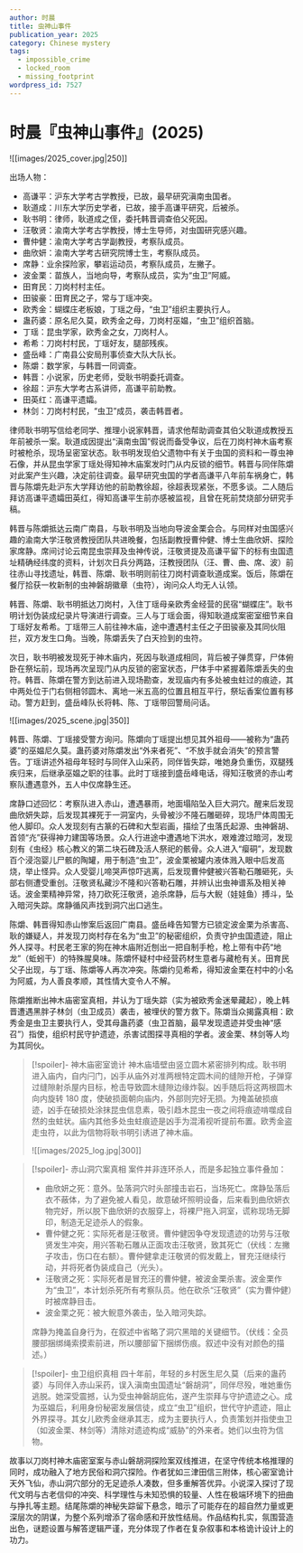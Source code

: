 ```yaml
---
author: 时晨
title: 虫神山事件
publication_year: 2025
category: Chinese mystery
tags:
  - impossible_crime
  - locked_room
  - missing_footprint
wordpress_id: 7527
---
```


# 时晨『虫神山事件』(2025)

![[images/2025_cover.jpg|250]]

出场人物：
- 高谦平：沪东大学考古学教授，已故，最早研究滇南虫国者。
- 耿道成：川东大学历史学者，已故，接手高谦平研究，后被杀。
- 耿书明：律师，耿道成之侄，委托韩晋调查伯父死因。
- 汪敬贤：渝南大学考古学教授，博士生导师，对虫国研究感兴趣。
- 曹仲健：渝南大学考古学副教授，考察队成员。
- 曲欣妍：渝南大学考古研究院博士生，考察队成员。
- 席静：业余探险家，攀岩运动员，考察队成员，左撇子。
- 波金栗：苗族人，当地向导，考察队成员，实为“虫卫”阿威。
- 田育民：刀岗村村主任。
- 田骏豪：田育民之子，常与丁瑶冲突。
- 欧秀金：蝴蝶庄老板娘，丁瑶之母，“虫卫”组织主要执行人。
- 蛊药婆：原名尼久莫，欧秀金之母，刀岗村巫媪，“虫卫”组织首脑。
- 丁瑶：昆虫学家，欧秀金之女，刀岗村人。
- 希希：刀岗村村民，丁瑶好友，腿部残疾。
- 盛岳峰：广南县公安局刑事侦查大队大队长。
- 陈爝：数学家，与韩晋一同调查。
- 韩晋：小说家，历史老师，受耿书明委托调查。
- 徐超：沪东大学考古系讲师，高谦平前助教。
- 田英红：高谦平遗孀。
- 林剑：刀岗村村民，“虫卫”成员，袭击韩晋者。

律师耿书明写信给老同学、推理小说家韩晋，请求他帮助调查其伯父耿道成教授五年前被杀一案。耿道成因提出“滇南虫国”假说而备受争议，后在刀岗村神木庙考察时被枪杀，现场呈密室状态。耿书明发现伯父遗物中有关于虫国的资料和一尊虫神石像，并从昆虫学家丁瑶处得知神木庙案发时门从内反锁的细节。韩晋与同伴陈爝对此案产生兴趣，决定前往调查。最早研究虫国的学者高谦平八年前车祸身亡，韩晋与陈爝先赴沪东大学拜访他的前助教徐超，徐超表现紧张，不愿多谈。二人随后拜访高谦平遗孀田英红，得知高谦平生前亦感被监视，且曾在死前焚烧部分研究手稿。

韩晋与陈爝抵达云南广南县，与耿书明及当地向导波金栗会合。与同样对虫国感兴趣的渝南大学汪敬贤教授团队共进晚餐，包括副教授曹仲健、博士生曲欣妍、探险家席静。席间讨论云南昆虫崇拜及虫神传说，汪敬贤提及高谦平留下的标有虫国遗址精确经纬度的资料，计划次日兵分两路，汪教授团队（汪、曹、曲、席、波）前往赤山寻找遗址，韩晋、陈爝、耿书明则前往刀岗村调查耿道成案。饭后，陈爝在餐厅拾获一枚新制的虫神磐胡徽章（虫符），询问众人均无人认领。

韩晋、陈爝、耿书明抵达刀岗村，入住丁瑶母亲欧秀金经营的民宿“蝴蝶庄”。耿书明计划伪装成纪录片导演进行调查。三人与丁瑶会面，得知耿道成案密室细节来自丁瑶好友希希。丁瑶带三人前往神木庙，途中遭遇村主任之子田骏豪及其同伙阻拦，双方发生口角。当晚，陈爝丢失了白天捡到的虫符。

次日，耿书明被发现死于神木庙内，死因与耿道成相同，背后被子弹贯穿，尸体俯卧在祭坛前，现场再次呈现门从内反锁的密室状态，尸体手中紧握着陈爝丢失的虫符。韩晋、陈爝在警方到达前进入现场勘查，发现庙内有多处被虫蛀过的痕迹，其中两处位于门右侧相邻圆木、离地一米五高的位置且相互平行，祭坛香案位置有移动。警方赶到，盛岳峰队长将韩、陈、丁瑶带回警局问话。

![[images/2025_scene.jpg|350]]

韩晋、陈爝、丁瑶接受警方询问。陈爝向丁瑶提出想见其外祖母——被称为“蛊药婆”的巫媪尼久莫。蛊药婆对陈爝发出“外来者死”、“不放手就会消失”的预言警告。丁瑶讲述外祖母年轻时与同伴入山采药，同伴皆失踪，唯她身负重伤，双腿残疾归来，后继承巫媪之职的往事。此时丁瑶接到盛岳峰电话，得知汪敬贤的赤山考察队遭遇意外，五人中仅席静生还。

席静口述回忆：考察队进入赤山，遭遇暴雨，地面塌陷坠入巨大洞穴。醒来后发现曲欣妍失踪，后发现其裸死于一洞室内，头骨被沙不隆石雕砸碎，现场尸体周围无他人脚印。众人发现刻有古篆的石碑和大型岩画，描绘了虫落氏起源、虫神磐胡、首领“灮”获得神力建国等场景。众人行进途中遭遇地下洪水，艰难渡过暗河，发现刻有《虫经》核心教义的第二块石碑及活人祭祀的骸骨。众人进入“瘿硐”，发现数百个浸泡婴儿尸骸的陶罐，用于制造“虫卫”，波金栗被罐内液体溅入眼中后发高烧，举止怪异。众人受婴儿啼哭声惊吓逃离，后发现曹仲健被兴答勒石雕砸死，头部右侧遭受重创。汪敬贤私藏沙不隆和兴答勒石雕，并辨认出虫神谱系及相关神话。波金栗精神异常，持刀砍死汪敬贤，追杀席静，后与大鲵（娃娃鱼）搏斗，坠入暗河失踪。席静循风声找到洞穴出口逃生。

陈爝、韩晋得知赤山惨案后返回广南县。盛岳峰告知警方已锁定波金栗为杀害高、耿的嫌疑人，并发现刀岗村存在名为“虫卫”的秘密组织，负责守护虫国遗迹，阻止外人探寻。村民老王家的狗在神木庙附近刨出一把自制手枪，枪上带有中药“地龙”（蚯蚓干）的特殊腥臭味。陈爝怀疑村中经营药材生意者与藏枪有关。田育民父子出现，与丁瑶、陈爝等人再次冲突。陈爝约见希希，得知波金栗在村中的小名为阿威，为人善良孝顺，其性情大变令人不解。

陈爝推断出神木庙密室真相，并认为丁瑶失踪（实为被欧秀金迷晕藏起），晚上韩晋遭遇黑胖子林剑（虫卫成员）袭击，被埋伏的警方救下。陈爝当众揭露真相：欧秀金是虫卫主要执行人，受其母蛊药婆（虫卫首脑，最早发现遗迹并受虫神“感召”）指使，组织村民守护遗迹，杀害试图探寻真相的学者。波金栗、林剑等人均为其同伙。

> [!spoiler]- 神木庙密室诡计
> 神木庙墙壁由竖立圆木紧密排列构成。耿书明进入庙内，自内闩门，凶手从庙外对准两根特定圆木间的缝隙开枪，子弹穿过缝隙射杀屋内目标，枪击导致圆木缝隙边缘炸裂。凶手随后将这两根圆木向内旋转 180 度，使破损面朝向庙内，外部则完好无损。为掩盖破损痕迹，凶手在破损处涂抹昆虫信息素，吸引趋木昆虫一夜之间将痕迹啃噬成自然的虫蛀状。庙内其他多处虫蛀痕迹是凶手为混淆视听提前布置。欧秀金盗走虫符，以此为信物将耿书明引诱进了神木庙。
> 
> ![[images/2025_log.jpg|300]]

> [!spoiler]- 赤山洞穴案真相
> 案件并非连环杀人，而是多起独立事件叠加：
> - 曲欣妍之死：意外。坠落洞穴时头部撞击岩石，当场死亡。席静坠落后衣不蔽体，为了避免被人看见，故意破坏照明设备，后来看到曲欣妍衣物完好，所以脱下曲欣妍的衣服穿上，将裸尸拖入洞室，谎称现场无脚印，制造无足迹杀人的假象。
> - 曹仲健之死：实际死者是汪敬贤。曹仲健因争夺发现遗迹的功劳与汪敬贤发生冲突，用兴答勒石雕从正面攻击汪敬贤，致其死亡（伏线：左撇子攻击，伤口在右额）。曹仲健拿走汪敬贤的假发戴上，冒充汪继续行动，并将死者伪装成自己（光头）。
> - 汪敬贤之死：实际死者是冒充汪的曹仲健，被波金栗杀害。波金栗作为“虫卫”，本计划杀死所有考察队员。他在砍杀“汪敬贤”（实为曹仲健）时被席静目击。
> - 波金栗之死：被大鲵意外袭击，坠入暗河失踪。
> 
> 席静为掩盖自身行为，在叙述中省略了洞穴黑暗的关键细节。（伏线：全员腰部捆绑绳索摸索前进，所以腰部留下捆绑伤痕。叙述中没有对颜色的描述。）

> [!spoiler]- 虫卫组织真相
> 四十年前，年轻的乡村医生尼久莫（后来的蛊药婆）与同伴入赤山采药，误入滇南虫国遗址“磐胡洞”，同伴尽殁，唯她重伤逃脱。她深受震撼，认为受虫神磐胡庇佑，遂产生崇拜与守护遗迹之心。成为巫媪后，利用身份秘密发展信徒，成立“虫卫”组织，世代守护遗迹，阻止外界探寻。其女儿欧秀金继承其志，成为主要执行人，负责策划并指使虫卫（如波金栗、林剑等）清除对遗迹构成“威胁”的外来者。她们以虫符为信物。

故事以刀岗村神木庙密室案与赤山磐胡洞探险案双线推进，在坚守传统本格推理的同时，成功融入了地方民俗和洞穴探险。作者犹如三津田信三附体，核心密室诡计天外飞仙，赤山洞穴部分的无足迹杀人凑数，但多重解答优异。小说深入探讨了现代文明与古老信仰的冲突、科学理性与未知恐惧的较量、人性在极端环境下的扭曲与挣扎等主题。结尾陈爝的神秘失踪留下悬念，暗示了可能存在的超自然力量或更深层次的阴谋，为整个系列增添了宿命感和开放性结局。作品结构扎实，氛围营造出色，谜题设置与解答逻辑严谨，充分体现了作者在复杂叙事和本格诡计设计上的功力。
